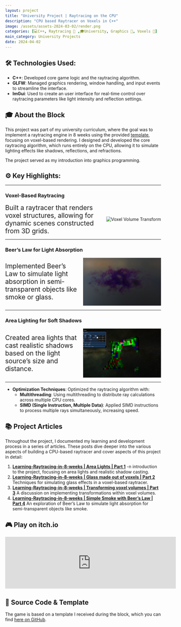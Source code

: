 ```yaml
---
layout: project
title: "University Project | Raytracing on the CPU"
description: "CPU based Raytracer on Voxels in C++"
image: /assets/assets-2024-03-02/render.png
categories: [💻C++, Raytracing 🌟 ,🎓University, Graphics 🎨, Voxels 🔳]
main_category: University Projects
date: 2024-04-02
---
```

## 🛠️ Technologies Used:
- **C++**: Developed core game logic and the raytracing algorithm.
- **GLFW**: Managed graphics rendering, window handling, and input events to streamline the interface.
- **ImGui**: Used to create an user interface for real-time control over raytracing parameters like light intensity and reflection settings.
## 🎓 About the Block

This project was part of my university curriculum, where the goal was to implement a raytracing engine in 8 weeks using the provided [template](https://github.com/jbikker/voxpopuli), focusing on voxel-based rendering. I designed and developed the core raytracing algorithm, which runs entirely on the CPU, allowing it to simulate lighting effects like shadows, reflections, and refractions. 

The project served as my introduction into graphics programming.

## ⚙️ Key Highlights:
---
### **Voxel-Based Raytracing**
<div style="display: flex; justify-content: space-between; align-items: center; gap: 20px;">
  <div style="flex: 1; font-size: 1.5em; display: flex; align-items: center;">
    Built a raytracer that renders voxel structures, allowing for dynamic scenes constructed from 3D grids.
  </div>
  <img src="/assets/assets-2024-03-24/Rotations.gif" style="flex-shrink: 0; max-width: 50%; object-fit: contain;" alt="Voxel Volume Transform" />
</div>

---

### **Beer’s Law for Light Absorption**
<div style="display: flex; justify-content: space-between; align-items: center; gap: 20px;">
  <div style="flex: 1; font-size: 1.5em; display: flex; align-items: center;">
    Implemented Beer’s Law to simulate light absorption in semi-transparent objects like smoke or glass.
  </div>
  <img src="/assets/assets-2024-04-08/finCloud.png" style="flex-shrink: 0; max-width: 50%; object-fit: contain;" alt="Smoke cloud" />
</div>

---

### **Area Lighting for Soft Shadows**
<div style="display: flex; justify-content: space-between; align-items: center; gap: 20px;">
  <div style="flex: 1; font-size: 1.5em; display: flex; align-items: center;">
    Created area lights that cast realistic shadows based on the light source’s size and distance.
  </div>
  <img src="/assets/assets-2024-02-24/RaytracerSoftShadows.png" style="flex-shrink: 0; max-width: 50%; object-fit: contain;" alt="Soft Shadows" />
</div>

--- 

- **Optimization Techniques**: Optimized the raytracing algorithm with:
  - **Multithreading**: Using multithreading to distribute ray calculations across multiple CPU cores.
  - **SIMD (Single Instruction, Multiple Data)**: Applied SIMD instructions to process multiple rays simultaneously, increasing speed.

## 📚 Project Articles

Throughout the project, I documented my learning and development process in a series of articles. These posts dive deeper into the various aspects of building a CPU-based raytracer and cover aspects of this project in detail:

1. **[Learning-Raytracing-in-8-weeks | Area Lights | Part 1](https://tycro-games.github.io/posts/Learning-Raytracing-in-8-weeks-Part-1/)**
-n introduction to the project, focusing on area lights and realistic shadow casting.
2. **[Learning-Raytracing-in-8-weeks | Glass made out of voxels | Part 2](https://tycro-games.github.io/posts/Learning-Raytracing-in-8-weeks-Part-2/)**
Techniques for simulating glass effects in a voxel-based raytracer.
3. **[Learning-Raytracing-in-8-weeks | Transforming voxel volumes | Part 3](https://tycro-games.github.io/posts/Learning-Raytracing-in-8-weeks-Part-3/)**
A discussion on implementing transformations within voxel volumes.
4. **[Learning-Raytracing-in-8-weeks | Simple Smoke with Beer’s Law | Part 4](https://tycro-games.github.io/posts/Learning-Raytracing-in-8-weeks-Part-4/)**
An exploration of Beer’s Law to simulate light absorption for semi-transparent objects like smoke.

<!-- ## 🎥 Watch the Showcase

<iframe width="100%" height="400" src="https://www.youtube.com/embed/LdihD8" title="An Unrealistic Spaceship Simulator Gameplay" frameborder="0" allow="accelerometer; autoplay; clipboard-write; encrypted-media; gyroscope; picture-in-picture" allowfullscreen></iframe> -->

## 🎮 Play on itch.io

<iframe frameborder="0" src="https://itch.io/embed/2621651" width="552" height="167"><a href="https://tycro-dev.itch.io/raytracing-block-c">Block C Raytracing | The Wall Crawler by Tycro Games</a></iframe>

## 📂 Source Code & Template

The game is based on a template I received during the block, which you can find [here on GitHub](https://github.com/Tycro-Games/Raytracer-VoxPopuli).
